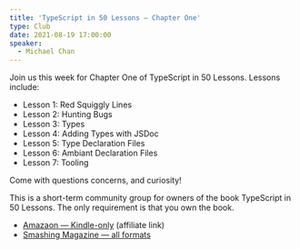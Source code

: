 ```yaml
---
title: 'TypeScript in 50 Lessons — Chapter One'
type: Club
date: 2021-08-19 17:00:00
speaker:
  - Michael Chan
---
```


Join us this week for Chapter One of TypeScript in 50 Lessons. Lessons include:

- Lesson 1: Red Squiggly Lines
- Lesson 2: Hunting Bugs
- Lesson 3: Types
- Lesson 4: Adding Types with JSDoc
- Lesson 5: Type Declaration Files
- Lesson 6: Ambiant Declaration Files
- Lesson 7: Tooling

Come with questions concerns, and curiosity!

This is a short-term community group for owners of the book TypeScript in 50 Lessons. The only requirement is that you own the book.

- [Amazaon — Kindle-only](https://amzn.to/3lr3ahA) (affiliate link)
- [Smashing Magazine — all formats](https://typescript-book.com)
